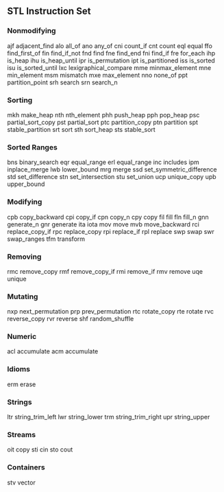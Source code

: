 ## STL Instruction Set
### Nonmodifying

ajf adjacent_find
alo all_of
ano any_of
cni count_if
cnt count
eql equal
ffo find_first_of
fin find_if_not
fnd find
fne find_end
fni find_if
fre for_each
ihp is_heap
ihu is_heap_until
ipr is_permutation
ipt is_partitioned
iss is_sorted
isu is_sorted_until
lxc lexigraphical_compare
mme minmax_element
mne min_element
msm mismatch
mxe max_element
nno none_of
ppt partition_point
srh search
srn search_n

### Sorting

mkh make_heap
nth nth_element
phh push_heap
pph pop_heap
psc partial_sort_copy
pst partial_sort
ptc partition_copy
ptn partition
spt stable_partition
srt sort
sth sort_heap
sts stable_sort

### Sorted Ranges

bns binary_search
eqr equal_range
erl equal_range
inc includes
ipm inplace_merge
lwb lower_bound
mrg merge
ssd set_symmetric_difference
std set_difference
stn set_intersection
stu set_union
ucp unique_copy
upb upper_bound

### Modifying

cpb copy_backward
cpi copy_if
cpn copy_n
cpy copy
fil fill
fln fill_n
gnn generate_n
gnr generate
ita iota
mov move
mvb move_backward
rci replace_copy_if
rpc replace_copy
rpi replace_if
rpl replace
swp swap
swr swap_ranges
tfm transform

### Removing

rmc remove_copy
rmf remove_copy_if
rmi remove_if
rmv remove
uqe unique

### Mutating

nxp next_permutation
prp prev_permutation
rtc rotate_copy
rte rotate
rvc reverse_copy
rvr reverse
shf random_shuffle

### Numeric

acl accumulate
acm accumulate

### Idioms

erm erase

### Strings

ltr string_trim_left
lwr string_lower
trm string_trim_right
upr string_upper

### Streams

oit copy
sti cin
sto cout

### Containers

stv vector

